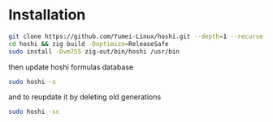 # Installation

```sh
git clone https://github.com/Yumei-Linux/hoshi.git --depth=1 --recurse-submodules
cd hoshi && zig build -Doptimize=ReleaseSafe
sudo install -Dvm755 zig-out/bin/hoshi /usr/bin
```

then update hoshi formulas database

```sh
sudo hoshi -s
```

and to reupdate it by deleting old generations

```sh
sudo hoshi -sc
```
